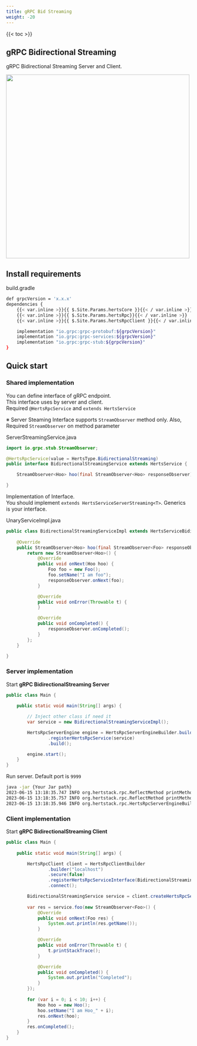 ```yaml
---
title: gRPC Bid Streaming 
weight: -20
---
```


<!--more-->

{{< toc >}}

## gRPC Bidirectional Streaming

gRPC Bidirectional Streaming Server and Client.

<img src="/img08.png" width="500"/>

## Install requirements

build.gradle
```bash
def grpcVersion = 'x.x.x'
dependencies {
    {{< var.inline >}}{{ $.Site.Params.hertsCore }}{{< / var.inline >}}
    {{< var.inline >}}{{ $.Site.Params.hertsRpc}}{{< / var.inline >}}
    {{< var.inline >}}{{ $.Site.Params.hertsRpcClient }}{{< / var.inline >}}

    implementation "io.grpc:grpc-protobuf:${grpcVersion}"
    implementation "io.grpc:grpc-services:${grpcVersion}"
    implementation "io.grpc:grpc-stub:${grpcVersion}"
}
```

## Quick start

### Shared implementation

You can define interface of gRPC endpoint.  
This interface uses by server and client.  
Required `@HertsRpcService` and `extends HertsService`

※ Server Steaming Interface supports `StreamObserver` method only. Also, Required `StreamObserver` on method parameter

ServerStreamingService.java
```java
import io.grpc.stub.StreamObserver;

@HertsRpcService(value = HertsType.BidirectionalStreaming)
public interface BidirectionalStreamingService extends HertsService {

    StreamObserver<Hoo> hoo(final StreamObserver<Hoo> responseObserver);

}
```

Implementation of Interface.  
You should implement `extends HertsServiceServerStreaming<T>`. Generics is your interface.

UnaryServiceImpl.java
```java
public class BidirectionalStreamingServiceImpl extends HertsServiceBidirectionalStreaming<BidirectionalStreamingService> implements BidirectionalStreamingService {
    
    @Override
    public StreamObserver<Hoo> hoo(final StreamObserver<Foo> responseObserver) {
        return new StreamObserver<Hoo>() {
            @Override
            public void onNext(Hoo hoo) {
                Foo foo = new Foo();
                foo.setName("I am foo");
                responseObserver.onNext(foo);
            }

            @Override
            public void onError(Throwable t) {
            }

            @Override
            public void onCompleted() {
                responseObserver.onCompleted();
            }
        };
    }
    
}
```

### Server implementation

Start **gRPC BidirectionalStreaming Server**

```java
public class Main {
  
    public static void main(String[] args) {

        // Inject other class if need it
        var service = new BidirectionalStreamingServiceImpl();

        HertsRpcServerEngine engine = HertsRpcServerEngineBuilder.builder()
                .registerHertsRpcService(service)
                .build();

        engine.start();
    }
}
```

Run server. Default port is `9999`
```bash
java -jar {Your Jar path}
2023-06-15 13:18:35.747 INFO org.hertstack.rpc.ReflectMethod printMethodName BidirectionalStreamingService stats
2023-06-15 13:18:35.757 INFO org.hertstack.rpc.ReflectMethod printMethodName BidirectionalStreamingService/hoo
2023-06-15 13:18:35.946 INFO org.hertstack.rpc.HertsRpcServerEngineBuilder start Started Herts RPC server. gRPC type BidirectionalStreaming Port 9999
```

### Client implementation

Start **gRPC BidirectionalStreaming Client**

```java
public class Main {
  
    public static void main(String[] args) {

        HertsRpcClient client = HertsRpcClientBuilder
                .builder("localhost")
                .secure(false)
                .registerHertsRpcServiceInterface(BidirectionalStreamingService.class)
                .connect();

        BidirectionalStreamingService service = client.createHertsRpcService(BidirectionalStreamingService.class);
        
        var res = service.foo(new StreamObserver<Foo>() {
            @Override
            public void onNext(Foo res) {
                System.out.println(res.getName());
            }

            @Override
            public void onError(Throwable t) {
                t.printStackTrace();
            }

            @Override
            public void onCompleted() {
                System.out.println("Completed");
            }
        });
        
        for (var i = 0; i < 10; i++) {
            Hoo hoo = new Hoo();
            hoo.setName("I am Hoo_" + i);
            res.onNext(hoo);
        }
        res.onCompleted();
    }
}
```
